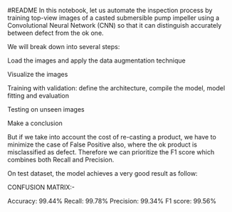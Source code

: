 #README
In this notebook, let us automate the inspection process by training top-view images of a casted submersible pump impeller using a Convolutional Neural Network (CNN) so that it can distinguish accurately between defect from the ok one.

We will break down into several steps:

Load the images and apply the data augmentation technique

Visualize the images

Training with validation: define the architecture, compile the model, model fitting and evaluation

Testing on unseen images

Make a conclusion

But if we take into account the cost of re-casting a product, we have to minimize the case of False Positive also, where the ok product is misclassified as defect. Therefore we can prioritize the F1 score which combines both Recall and Precision.

On test dataset, the model achieves a very good result as follow:

CONFUSION MATRIX:-

Accuracy: 99.44%
Recall: 99.78%
Precision: 99.34%
F1 score: 99.56%
